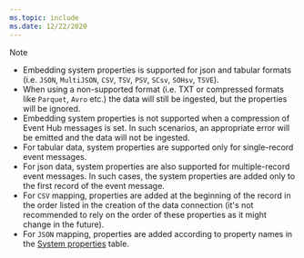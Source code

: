 ```yaml
---
ms.topic: include
ms.date: 12/22/2020
---
```


> [!NOTE]
>
> * Embedding system properties is supported for json and tabular formats (i.e. `JSON`, `MultiJSON`, `CSV`, `TSV`, `PSV`, `SCsv`, `SOHsv`, `TSVE`).
> * When using a non-supported format (i.e. TXT or compressed formats like `Parquet`, `Avro` etc.) the data will still be ingested, but the properties will be ignored.
> * Embedding system properties is not supported when a compression of Event Hub messages is set. In such scenarios, an appropriate error will be emitted and the data will not be ingested.
> * For tabular data, system properties are supported only for single-record event messages.
> * For json data, system properties are also supported for multiple-record event messages. In such cases, the system properties are added only to the first record of the event message.
> * For `CSV` mapping, properties are added at the beginning of the record in the order listed in the creation of the data connection (it's not recommended to rely on the order of these properties as it might change in the future).
> * For `JSON` mapping, properties are added according to property names in the [System properties](../ingest-data-event-hub-overview.md#event-system-properties-mapping) table.
